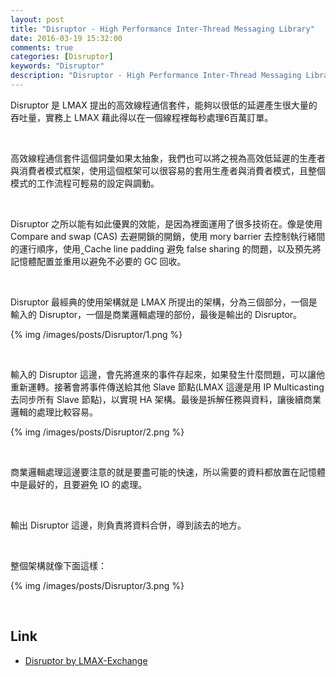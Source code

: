 ```yaml
---
layout: post
title: "Disruptor - High Performance Inter-Thread Messaging Library"
date: 2016-03-19 15:32:00
comments: true
categories: [Disruptor]
keywords: "Disruptor"
description: "Disruptor - High Performance Inter-Thread Messaging Library"
---
```


Disruptor 是 LMAX 提出的高效線程通信套件，能夠以很低的延遲產生很大量的吞吐量，實務上 LMAX 藉此得以在一個線程裡每秒處理6百萬訂單。  

<!-- More -->

<br/>


高效線程通信套件這個詞彙如果太抽象，我們也可以將之視為高效低延遲的生產者與消費者模式框架，使用這個框架可以很容易的套用生產者與消費者模式，且整個模式的工作流程可輕易的設定與調動。  

<br/>


Disruptor 之所以能有如此優異的效能，是因為裡面運用了很多技術在。像是使用 Compare and swap (CAS) 去避開鎖的開銷，使用 mory barrier 去控制執行緒間的運行順序，使用‸Cache line padding 避免 false sharing 的問題，以及預先將記憶體配置並重用以避免不必要的 GC 回收。  

<br/>


Disruptor 最經典的使用架構就是 LMAX 所提出的架構，分為三個部分，一個是輸入的 Disruptor，一個是商業邏輯處理的部份，最後是輸出的 Disruptor。  

{% img /images/posts/Disruptor/1.png %}

<br/>


輸入的 Disruptor 這邊，會先將進來的事件存起來，如果發生什麼問題，可以讓他重新運轉。接著會將事件傳送給其他 Slave 節點(LMAX 這邊是用 IP Multicasting 去同步所有 Slave 節點)，以實現 HA 架構。最後是拆解任務與資料，讓後續商業邏輯的處理比較容易。  

{% img /images/posts/Disruptor/2.png %}

<br/>


商業邏輯處理這邊要注意的就是要盡可能的快速，所以需要的資料都放置在記憶體中是最好的，且要避免 IO 的處理。  

<br/>


輸出 Disruptor 這邊，則負責將資料合併，導到該去的地方。  

<br/>


整個架構就像下面這樣：  

{% img /images/posts/Disruptor/3.png %}

<br/>


Link
----
* [Disruptor by LMAX-Exchange](https://lmax-exchange.github.io/disruptor/)
